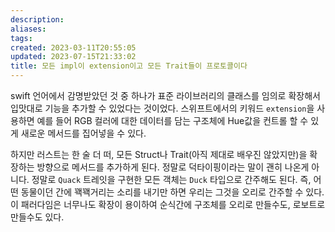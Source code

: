 ```yaml
---
description:
aliases: 
tags: 
created: 2023-03-11T20:55:05
updated: 2023-07-15T21:33:02
title: 모든 impl이 extension이고 모든 Trait들이 프로토콜이다
---
```

swift 언어에서 감명받았던 것 중 하나가 표준 라이브러리의 클래스를 임의로 확장해서 입맛대로 기능을 추가할 수 있었다는 것이었다. 스위프트에서의 키워드 `extension`을 사용하면 예를 들어 RGB 컬러에 대한 데이터를 담는 구조체에 Hue값을 컨트롤 할 수 있게 새로운 메서드를 집어넣을 수 있다.

하지만 러스트는 한 술 더 떠, 모든 Struct나 Trait(아직 제대로 배우진 않았지만)을 확장하는 방향으로 메서드를 추가하게 된다. 정말로 덕타이핑이라는 말이 괜히 나온게 아니다. 정말로 `Quack` 트레잇을 구현한 모든 객체는 `Duck` 타입으로 간주해도 된다. 즉, 어떤 동물이던 간에 꽥꽥거리는 소리를 내기만 하면 우리는 그것을 오리로 간주할 수 있다. 이 패러다임은 너무나도 확장이 용이하여 순식간에 구조체를 오리로 만들수도, 로보트로 만들수도 있다. 
